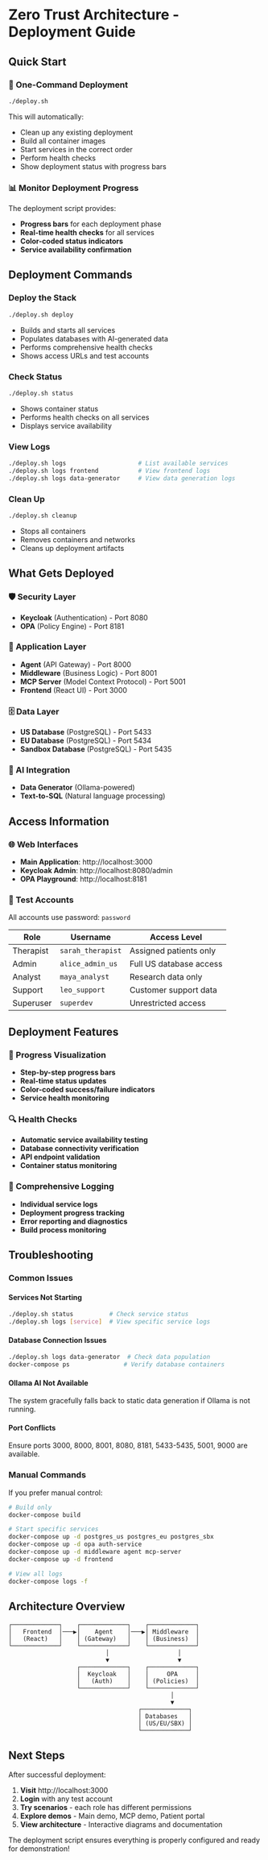 # Zero Trust Architecture - Deployment Guide

## Quick Start

### 🚀 One-Command Deployment
```bash
./deploy.sh
```

This will automatically:
- Clean up any existing deployment
- Build all container images
- Start services in the correct order
- Perform health checks
- Show deployment status with progress bars

### 📊 Monitor Deployment Progress

The deployment script provides:
- **Progress bars** for each deployment phase
- **Real-time health checks** for all services
- **Color-coded status indicators**
- **Service availability confirmation**

## Deployment Commands

### Deploy the Stack
```bash
./deploy.sh deploy
```
- Builds and starts all services
- Populates databases with AI-generated data
- Performs comprehensive health checks
- Shows access URLs and test accounts

### Check Status
```bash
./deploy.sh status
```
- Shows container status
- Performs health checks on all services
- Displays service availability

### View Logs
```bash
./deploy.sh logs                    # List available services
./deploy.sh logs frontend           # View frontend logs
./deploy.sh logs data-generator     # View data generation logs
```

### Clean Up
```bash
./deploy.sh cleanup
```
- Stops all containers
- Removes containers and networks
- Cleans up deployment artifacts

## What Gets Deployed

### 🛡️ Security Layer
- **Keycloak** (Authentication) - Port 8080
- **OPA** (Policy Engine) - Port 8181

### 🔧 Application Layer
- **Agent** (API Gateway) - Port 8000
- **Middleware** (Business Logic) - Port 8001
- **MCP Server** (Model Context Protocol) - Port 5001
- **Frontend** (React UI) - Port 3000

### 🗄️ Data Layer
- **US Database** (PostgreSQL) - Port 5433
- **EU Database** (PostgreSQL) - Port 5434
- **Sandbox Database** (PostgreSQL) - Port 5435

### 🤖 AI Integration
- **Data Generator** (Ollama-powered)
- **Text-to-SQL** (Natural language processing)

## Access Information

### 🌐 Web Interfaces
- **Main Application**: http://localhost:3000
- **Keycloak Admin**: http://localhost:8080/admin
- **OPA Playground**: http://localhost:8181

### 👥 Test Accounts
All accounts use password: `password`

| Role | Username | Access Level |
|------|----------|-------------|
| Therapist | `sarah_therapist` | Assigned patients only |
| Admin | `alice_admin_us` | Full US database access |
| Analyst | `maya_analyst` | Research data only |
| Support | `leo_support` | Customer support data |
| Superuser | `superdev` | Unrestricted access |

## Deployment Features

### 🎯 Progress Visualization
- **Step-by-step progress bars**
- **Real-time status updates**
- **Color-coded success/failure indicators**
- **Service health monitoring**

### 🔍 Health Checks
- **Automatic service availability testing**
- **Database connectivity verification**
- **API endpoint validation**
- **Container status monitoring**

### 📝 Comprehensive Logging
- **Individual service logs**
- **Deployment progress tracking**
- **Error reporting and diagnostics**
- **Build process monitoring**

## Troubleshooting

### Common Issues

#### Services Not Starting
```bash
./deploy.sh status          # Check service status
./deploy.sh logs [service]  # View specific service logs
```

#### Database Connection Issues
```bash
./deploy.sh logs data-generator  # Check data population
docker-compose ps               # Verify database containers
```

#### Ollama AI Not Available
The system gracefully falls back to static data generation if Ollama is not running.

#### Port Conflicts
Ensure ports 3000, 8000, 8001, 8080, 8181, 5433-5435, 5001, 9000 are available.

### Manual Commands

If you prefer manual control:
```bash
# Build only
docker-compose build

# Start specific services
docker-compose up -d postgres_us postgres_eu postgres_sbx
docker-compose up -d opa auth-service
docker-compose up -d middleware agent mcp-server
docker-compose up -d frontend

# View all logs
docker-compose logs -f
```

## Architecture Overview

```
┌─────────────┐    ┌─────────────┐    ┌─────────────┐
│   Frontend  │───▶│    Agent    │───▶│ Middleware  │
│   (React)   │    │ (Gateway)   │    │ (Business)  │
└─────────────┘    └─────────────┘    └─────────────┘
                           │                   │
                           ▼                   ▼
                   ┌─────────────┐    ┌─────────────┐
                   │  Keycloak   │    │     OPA     │
                   │   (Auth)    │    │ (Policies)  │
                   └─────────────┘    └─────────────┘
                                             │
                                             ▼
                                    ┌─────────────┐
                                    │ Databases   │
                                    │ (US/EU/SBX) │
                                    └─────────────┘
```

## Next Steps

After successful deployment:

1. **Visit** http://localhost:3000
2. **Login** with any test account
3. **Try scenarios** - each role has different permissions
4. **Explore demos** - Main demo, MCP demo, Patient portal
5. **View architecture** - Interactive diagrams and documentation

The deployment script ensures everything is properly configured and ready for demonstration!